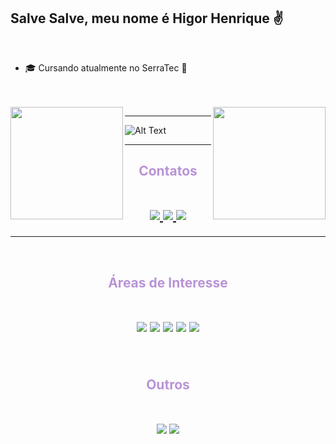 ## Salve Salve, meu nome é Higor Henrique ✌️

<br>

-   🎓 Cursando atualmente no SerraTec 🙏

<br>

<div id="stats"><br>
<img align="left" height="180em" src="https://github-readme-stats.vercel.app/api?username=HigorHenriq&show_icons=true&theme=midnight-purple"/>

<img align="right" height="180em" src="https://github-readme-stats-eight-theta.vercel.app/api/top-langs/?username=HigorHenriq&layout=compact&langs_count=8&theme=midnight-purple&include_all_commits=true&count_private=true"/>
</div>

<hr>

![Alt Text](https://media.giphy.com/media/bi6RQ5x3tqoSI/giphy.gif)

<hr>

<div id="contact"><p><h2 align="center" style="color: #B993D6">Contatos
<p><br>
<a href="https://github.com/HigorHenriq" alt="github" target="_blank">
<img src="https://img.shields.io/badge/Gmail-D14836?style=for-the-badge&logo=gmail&logoColor=white">
</a>

<a href="#" alt="linkedin" target="_blank">
<img src="https://img.shields.io/badge/LinkedIn-0077B5?style=for-the-badge&logo=linkedin&logoColor=white">
</a>

<a href="#" alt="gmail" target="_blank">
<img src="https://img.shields.io/badge/Discord-7289DA?style=for-the-badge&logo=discord&logoColor=white" />
</a>
</div>

<hr>

<div><br>
<h2 align="center" style="color: #B993D6">Áreas de Interesse

<p><br>

<img src="https://img.shields.io/badge/HTML5-E34F26?style=for-the-badge&logo=html5&logoColor=white">

<img src="https://img.shields.io/badge/CSS3-1572B6?style=for-the-badge&logo=css3&logoColor=white">

<img src="https://img.shields.io/badge/JavaScript-F7DF1E?style=for-the-badge&logo=javascript&logoColor=black">

<img src="https://img.shields.io/badge/React-20232A?style=for-the-badge&logo=react&logoColor=61DAFB">

<img src="https://img.shields.io/badge/React_Native-20232A?style=for-the-badge&logo=react&logoColor=61DAFB">

</div>

<div><br>
<h2 align="center" color="white" style="color: #B993D6">Outros

<p><br>

<img src="https://aleen42.github.io/badges/src/photoshop.svg">

<img src="https://aleen42.github.io/badges/src/after_effects.svg">

</div>
